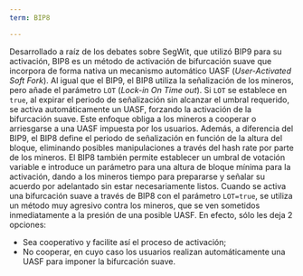 ```yaml
---
term: BIP8

---
```

Desarrollado a raíz de los debates sobre SegWit, que utilizó BIP9 para su activación, BIP8 es un método de activación de bifurcación suave que incorpora de forma nativa un mecanismo automático UASF (*User-Activated Soft Fork*). Al igual que el BIP9, el BIP8 utiliza la señalización de los mineros, pero añade el parámetro `LOT` (*Lock-in On Time out*). Si `LOT` se establece en `true`, al expirar el periodo de señalización sin alcanzar el umbral requerido, se activa automáticamente un UASF, forzando la activación de la bifurcación suave. Este enfoque obliga a los mineros a cooperar o arriesgarse a una UASF impuesta por los usuarios. Además, a diferencia del BIP9, el BIP8 define el periodo de señalización en función de la altura del bloque, eliminando posibles manipulaciones a través del hash rate por parte de los mineros. El BIP8 también permite establecer un umbral de votación variable e introduce un parámetro para una altura de bloque mínima para la activación, dando a los mineros tiempo para prepararse y señalar su acuerdo por adelantado sin estar necesariamente listos. Cuando se activa una bifurcación suave a través de BIP8 con el parámetro `LOT=true`, se utiliza un método muy agresivo contra los mineros, que se ven sometidos inmediatamente a la presión de una posible UASF. En efecto, sólo les deja 2 opciones:


- Sea cooperativo y facilite así el proceso de activación;
- No cooperar, en cuyo caso los usuarios realizan automáticamente una UASF para imponer la bifurcación suave.